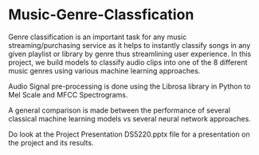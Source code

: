 # Music-Genre-Classfication
Genre classification is an important task for any music streaming/purchasing service as it helps to instantly classify songs in any given playlist or library by genre thus streamlining user experience. In this project, we build models to classify audio clips into one of the 8 different music genres using various machine learning approaches. 

Audio Signal pre-processing is done using the Librosa library in Python to Mel Scale and MFCC Spectrograms.

A general comparison is made between the performance of several classical machine learning models vs several neural network approaches.

Do look at the Project Presentation DS5220.pptx file for a presentation on the project and its results.
